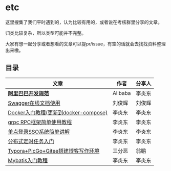 # etc

这里搜集了我们平时遇到的，认为比较有用的，或者说在考核群里分享的文章。

归类比较复杂，所以类型可能并不完整。

大家有想一起分享或者想看的文章可以提pr/issue，有空的话就会去找找资料整理出来嗷。

## 目录

| 文章                                                         | 作者    | 分享人 |
| ------------------------------------------------------------ | ------- | ------ |
| [**阿里巴巴开发规范**](./blog/阿里巴巴Java开发手册.pdf)      | Alibaba | 李炎东 |
| [Swagger在线文档使用](./blog/swagger使用.md)                 | 刘俊辉  | 刘俊辉 |
| [Docker入门教程(更新到docker-compose)](./blog/Docker.md)     | 李炎东  | 李炎东 |
| [grpc RPC框架简单使用教程](./blog/gRPC.md)                   | 李炎东  | 李炎东 |
| [单点登录SSO系统简单讲解](./blog/SSO.md)                     | 李炎东  | 李炎东 |
| [分布式定时任务入门](./blog/分布式定时任务.md)               | 李炎东  | 李炎东 |
| [Typora+PicGo+Gitee搭建博客写作环境](https://cloud.tencent.com/developer/article/1762069) | 三分恶  | 翁鹏   |
| [Mybatis入门教程](./blog/Mybatis.md)                         | 李炎东  | 李炎东 |

